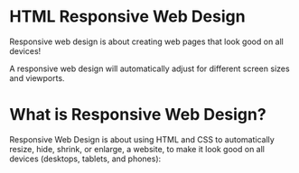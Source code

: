 # HTML Responsive Web Design

Responsive web design is about creating web pages that look good on all devices!

A responsive web design will automatically adjust for different screen sizes and viewports.

# What is Responsive Web Design?

Responsive Web Design is about using HTML and CSS to automatically resize, hide, shrink, or enlarge, a website, to make it look good on all devices (desktops, tablets, and phones):
